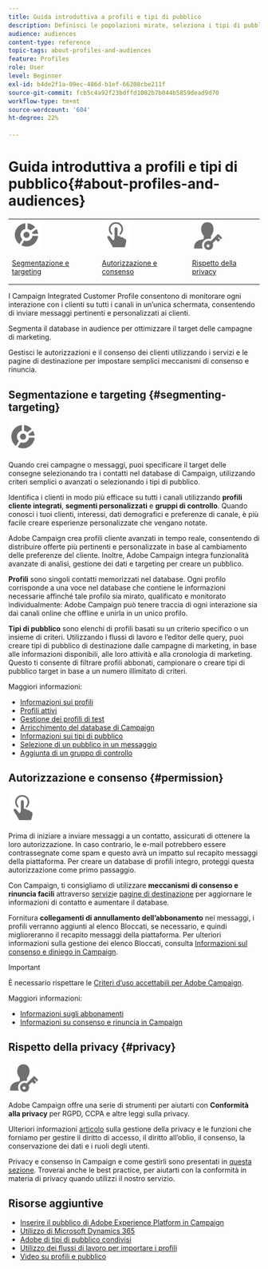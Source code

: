```yaml
---
title: Guida introduttiva a profili e tipi di pubblico
description: Definisci le popolazioni mirate, seleziona i tipi di pubblico, filtra i destinatari, raccogli i dati e aggiorna i profili.
audience: audiences
content-type: reference
topic-tags: about-profiles-and-audiences
feature: Profiles
role: User
level: Beginner
exl-id: b4de2f1a-09ec-486d-b1ef-66208cbe211f
source-git-commit: fcb5c4a92f23bdffd1082b7b044b5859dead9d70
workflow-type: tm+mt
source-wordcount: '604'
ht-degree: 22%

---
```


# Guida introduttiva a profili e tipi di pubblico{#about-profiles-and-audiences}

<table>
<tr>
<td><img src="assets/do-not-localize/icon_segment.svg" width="60px"><p><a href="#segmenting-targeting">Segmentazione e targeting</a></p></td>
<td><img src="assets/do-not-localize/icon_permission.svg" width="60px"><p><a href="#permission">Autorizzazione e consenso</a></p></td>
<td><img src="assets/do-not-localize/icon_privacy.svg" width="60px"><p><a href="#privacy">Rispetto della privacy</a></p></td></tr>
</table>

I Campaign Integrated Customer Profile consentono di monitorare ogni interazione con i clienti su tutti i canali in un’unica schermata, consentendo di inviare messaggi pertinenti e personalizzati ai clienti.

Segmenta il database in audience per ottimizzare il target delle campagne di marketing.

Gestisci le autorizzazioni e il consenso dei clienti utilizzando i servizi e le pagine di destinazione per impostare semplici meccanismi di consenso e rinuncia.

## Segmentazione e targeting {#segmenting-targeting}

<img src="assets/do-not-localize/icon_segment.svg" width="60px">

Quando crei campagne o messaggi, puoi specificare il target delle consegne selezionando tra i contatti nel database di Campaign, utilizzando criteri semplici o avanzati o selezionando i tipi di pubblico.

Identifica i clienti in modo più efficace su tutti i canali utilizzando **profili cliente integrati**, **segmenti personalizzati** e **gruppi di controllo**. Quando conosci i tuoi clienti, interessi, dati demografici e preferenze di canale, è più facile creare esperienze personalizzate che vengano notate.

Adobe Campaign crea profili cliente avanzati in tempo reale, consentendo di distribuire offerte più pertinenti e personalizzate in base al cambiamento delle preferenze del cliente. Inoltre, Adobe Campaign integra funzionalità avanzate di analisi, gestione dei dati e targeting per creare un pubblico.

**Profili** sono singoli contatti memorizzati nel database. Ogni profilo corrisponde a una voce nel database che contiene le informazioni necessarie affinché tale profilo sia mirato, qualificato e monitorato individualmente: Adobe Campaign può tenere traccia di ogni interazione sia dai canali online che offline e unirla in un unico profilo.

**Tipi di pubblico** sono elenchi di profili basati su un criterio specifico o un insieme di criteri. Utilizzando i flussi di lavoro e l’editor delle query, puoi creare tipi di pubblico di destinazione dalle campagne di marketing, in base alle informazioni disponibili, alle loro attività e alla cronologia di marketing. Questo ti consente di filtrare profili abbonati, campionare o creare tipi di pubblico target in base a un numero illimitato di criteri.

Maggiori informazioni:

* [Informazioni sui profili](../../audiences/using/about-profiles.md)
* [Profili attivi](../../audiences/using/active-profiles.md)
* [Gestione dei profili di test](../../audiences/using/managing-test-profiles.md)
* [Arricchimento del database di Campaign](../../audiences/using/enriching-campaign-database.md)
* [Informazioni sui tipi di pubblico](../../audiences/using/about-audiences.md)
* [Selezione di un pubblico in un messaggio](../../audiences/using/selecting-an-audience-in-a-message.md)
* [Aggiunta di un gruppo di controllo](../../sending/using/control-group.md)

## Autorizzazione e consenso {#permission}

<img src="assets/do-not-localize/icon_permission.svg"  width="60px">

Prima di iniziare a inviare messaggi a un contatto, assicurati di ottenere la loro autorizzazione. In caso contrario, le e-mail potrebbero essere contrassegnate come spam e questo avrà un impatto sul recapito messaggi della piattaforma. Per creare un database di profili integro, proteggi questa autorizzazione come primo passaggio.

Con Campaign, ti consigliamo di utilizzare **meccanismi di consenso e rinuncia facili** attraverso [servizi](../../audiences/using/creating-a-service.md)e [pagine di destinazione](../../channels/using/getting-started-with-landing-pages.md) per aggiornare le informazioni di contatto e aumentare il database.

Fornitura **collegamenti di annullamento dell’abbonamento** nei messaggi, i profili verranno aggiunti al  elenco Bloccati, se necessario, e quindi miglioreranno il recapito messaggi della piattaforma. Per ulteriori informazioni sulla gestione dei elenco Bloccati, consulta [Informazioni sul consenso e diniego in Campaign](../../audiences/using/about-opt-in-and-opt-out-in-campaign.md).

>[!IMPORTANT]
>
>È necessario rispettare le [Criteri d’uso accettabili per Adobe Campaign](https://www.adobe.com/legal/terms/aup.html).

Maggiori informazioni:

* [Informazioni sugli abbonamenti](../../audiences/using/about-subscriptions.md)
* [Informazioni su consenso e rinuncia in Campaign](../../audiences/using/about-opt-in-and-opt-out-in-campaign.md)

## Rispetto della privacy {#privacy}

<img src="assets/do-not-localize/icon_privacy.svg" width="60px">

Adobe Campaign offre una serie di strumenti per aiutarti con **Conformità alla privacy** per RGPD, CCPA e altre leggi sulla privacy.

Ulteriori informazioni [articolo](https://helpx.adobe.com/it/campaign/kb/campaign-privacy.html) sulla gestione della privacy e le funzioni che forniamo per gestire il diritto di accesso, il diritto all’oblio, il consenso, la conservazione dei dati e i ruoli degli utenti.

Privacy e consenso in Campaign e come gestirli sono presentati in [questa sezione](../../start/using/privacy.md). Troverai anche le best practice, per aiutarti con la conformità in materia di privacy quando utilizzi il nostro servizio.

## Risorse aggiuntive

* [Inserire il pubblico di Adobe Experience Platform in Campaign](../../integrating/using/ingest-aep-data.md)
* [Utilizzo di Microsoft Dynamics 365](../../integrating/using/d365-acs-get-started.md)
* [Adobe di tipi di pubblico condivisi](../../integrating/using/sharing-audiences-with-audience-manager-or-people-core-service.md)
* [Utilizzo dei flussi di lavoro per importare i profili](../../automating/using/creating-import-workflow-templates.md)
* [Video su profili e pubblico](https://experienceleague.adobe.com/docs/campaign-standard-learn/tutorials/profiles-and-audiences/creating-profiles-and-audiences.html)
